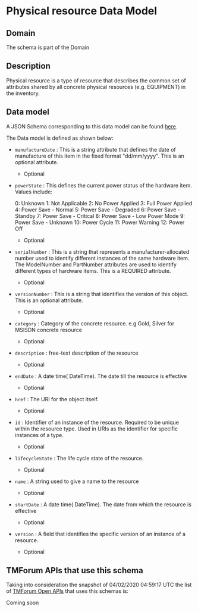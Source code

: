 # Physical resource Data Model

## Domain

The  schema is part of the  Domain

## Description

Physical resource is a type of resource that describes the common set of attributes shared by all concrete physical resources (e.g. EQUIPMENT) in the inventory.

## Data model

A JSON Schema corresponding to this data model can be found
[here](https://github.com/tmforum-rand/schemas/blob/candidates/Resource/PhysicalResource.schema.json).

The Data model is defined as shown below:

- `manufactureDate` : This is a string attribute that defines the date of manufacture of this item in the fixed format &quot;dd/mm/yyyy&quot;. This is an optional attribute.

  - Optional


- `powerState` : This defines the current power status of the hardware item. Values include:

  0:  Unknown
  1:  Not Applicable
  2:  No Power Applied
  3: Full Power Applied
  4:  Power Save - Normal
  5:  Power Save - Degraded
  6:  Power Save - Standby
  7:  Power Save - Critical
  8:  Power Save - Low Power Mode
  9:  Power Save - Unknown
 10: Power Cycle
 11: Power Warning
 12: Power Off

  - Optional


- `serialNumber` : This is a string that represents a manufacturer-allocated number used to identify different instances of the same hardware item. The ModelNumber and PartNumber attributes are used to identify different types of hardware items. This is a REQUIRED attribute.

  - Optional


- `versionNumber` : This is a string that identifies the version of this object. This is an optional attribute.

  - Optional


- `category` : Category of the concrete resource. e.g Gold, Silver for MSISDN concrete resource

  - Optional


- `description` : free-text description of the resource

  - Optional


- `endDate` : A date time( DateTime). The date till the resource is effective

  - Optional


- `href` : The URI for the object itself.

  - Optional


- `id` : Identifier of an instance of the resource. Required to be unique within the resource type.  Used in URIs as the identifier for specific instances of a type.

  - Optional


- `lifecycleState` : The life cycle state of the resource.

  - Optional


- `name` : A string used to give a name to the resource

  - Optional


- `startDate` : A date time( DateTime). The date from which the resource is effective

  - Optional


- `version` : A field that identifies the specific version of an instance of a resource.

  - Optional






## TMForum APIs that use this schema

Taking into consideration the snapshot of 04/02/2020 04:59:17 UTC the list of [TMForum Open APIs](https://www.tmforum.org/open-apis/) that uses this schemas is:

Coming soon